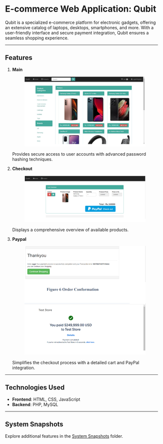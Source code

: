 # E-commerce Web Application: Qubit

Qubit is a specialized e-commerce platform for electronic gadgets, offering an extensive catalog of laptops, desktops, smartphones, and more. With a user-friendly interface and secure payment integration, Qubit ensures a seamless shopping experience.

---

## Features

1. **Main**  
   <p align="center">
      <img src="./screenshots/1.png" alt="Main page" width="400">
   </p>
   Provides secure access to user accounts with advanced password hashing techniques.

2. **Checkout**  
   <p align="center">
      <img src="./screenshots/2.png" alt="Cart" width="400">
   </p>
   Displays a comprehensive overview of available products.

3. **Paypal**  
   <p align="center">
      <img src="./screenshots/3.png" alt="Paypal" width="400">
   </p>
   Simplifies the checkout process with a detailed cart and PayPal integration.

---

## Technologies Used
- **Frontend**: HTML, CSS, JavaScript  
- **Backend**: PHP, MySQL  




---

## System Snapshots
Explore additional features in the [System Snapshots](./screenshots) folder.
